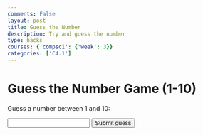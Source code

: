 ```yaml
---
comments: False
layout: post
title: Guess the Number
description: Try and guess the number
type: hacks
courses: {'compsci': {'week': 3}}
categories: ['C4.1']
---
```


<html>
<head>
    <title>Guess the Number Game</title>
</head>
<body>
    <h1>Guess the Number Game (1-10)</h1>
    <p>Guess a number between 1 and 10:</p>
    <input type="text" id="guessField">
    <input type="submit" value="Submit guess" id="guessSubmit">
    <p class="message"></p>
    <script>
        // Generate a random number between 1 and 10
        const randomNumber = Math.floor(Math.random() * 10) + 1;
        // Get references to HTML elements
        const guessField = document.getElementById('guessField');
        const guessSubmit = document.getElementById('guessSubmit');
        const message = document.querySelector('.message');
        // Track the number of guesses
        let guessCount = 0;
        // Function to check the player's guess
        function checkGuess() {
            const userGuess = Number(guessField.value);
            guessCount++;
            // Check if the guess is correct
            if (userGuess === randomNumber) {
                message.textContent = `Congratulations! You guessed the number in ${guessCount} guesses.`;
                message.style.backgroundColor = 'green';
                gameOver();
            } else if (guessCount === 3) {
                message.textContent = `Game over! The number was ${randomNumber}.`;
                message.style.backgroundColor = 'red';
                gameOver();
            } else {
                message.textContent = `Wrong guess! Try again. (Guess #${guessCount})`;
                message.style.backgroundColor = 'red';
            }
            // Clear the guess field for the next guess
            guessField.value = '';
            guessField.focus();
        }
        // Function to end the game and disable input
        function gameOver() {
            guessField.disabled = true;
            guessSubmit.disabled = true;
        }
        // Event listener for the "Submit guess" button
        guessSubmit.addEventListener('click', checkGuess);
        // Event listener for the guess input field (Enter key)
        guessField.addEventListener('keyup', function(event) {
            if (event.key === 'Enter') {
                checkGuess();
            }
        });
    </script>
</body>
</html>

